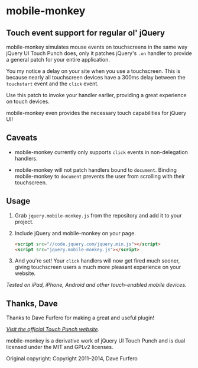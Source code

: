 mobile-monkey
=============

Touch event support for regular ol' jQuery
------------------------------------------

mobile-monkey simulates mouse events on touchscreens in the same way jQuery UI Touch Punch does,
only it patches jQuery's `.on` handler to provide a general patch for your entire application.

You my notice a delay on your site when you use a touchscreen. This is because nearly all touchscreen 
devices have a 300ms delay between the `touchstart` event and the `click` event.

Use this patch to invoke your handler earlier, providing a great experience on touch devices.

mobile-monkey even provides the necessary touch capabilities for jQuery UI!
 

Caveats
-------

* mobile-monkey currently only supports `click` events in non-delegation handlers. 

* mobile-monkey will not patch handlers bound to `document`. Binding mobile-monkey to `document` prevents
  the user from scrolling with their touchscreen.


Usage
-----

1.  Grab `jquery.mobile-monkey.js` from the repository and add it to your project.

2.  Include jQuery and mobile-monkey on your page.
    ```html
    <script src="//code.jquery.com/jquery.min.js"></script>
    <script src="jquery.mobile-monkey.js"></script>
    ```

3.  And you're set! Your `click` handlers will now get fired much sooner, giving touchscreen users a much more
    pleasant experience on your website.


_Tested on iPad, iPhone, Android and other touch-enabled mobile devices._


Thanks, Dave
------------

Thanks to Dave Furfero for making a great and useful plugin!

_[Visit the official Touch Punch website](http://touchpunch.furf.com)._

mobile-monkey is a derivative work of jQuery UI Touch Punch and is dual licensed under
the MIT and GPLv2 licenses.

Original copyright: Copyright 2011–2014, Dave Furfero 